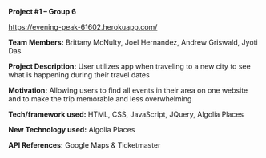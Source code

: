 **Project #1 – Group 6**

https://evening-peak-61602.herokuapp.com/

**Team Members:**
Brittany McNulty, Joel Hernandez, Andrew Griswald, Jyoti Das

**Project Description:**
User utilizes app when traveling to a new city to see what is happening during their travel dates

**Motivation:**
Allowing users to find all events in their area on one website and to make the trip memorable and less overwhelming

**Tech/framework used:**
HTML, CSS, JavaScript, JQuery, Algolia Places

**New Technology used:**
Algolia Places

**API References:**
Google Maps & Ticketmaster


